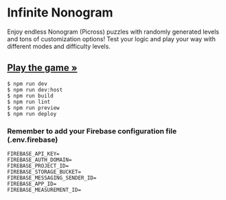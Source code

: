 # Infinite Nonogram

Enjoy endless Nonogram (Picross) puzzles with randomly generated levels and tons of customization options! Test your logic and play your way with different modes and difficulty levels.

## [Play the game »](https://marcodcellamare.github.io/infinite-nonogram/)

```
$ npm run dev
$ npm run dev:host
$ npm run build
$ npm run lint
$ npm run preview
$ npm run deploy
```

### Remember to add your Firebase configuration file (.env.firebase)

```
FIREBASE_API_KEY=
FIREBASE_AUTH_DOMAIN=
FIREBASE_PROJECT_ID=
FIREBASE_STORAGE_BUCKET=
FIREBASE_MESSAGING_SENDER_ID=
FIREBASE_APP_ID=
FIREBASE_MEASUREMENT_ID=
```
